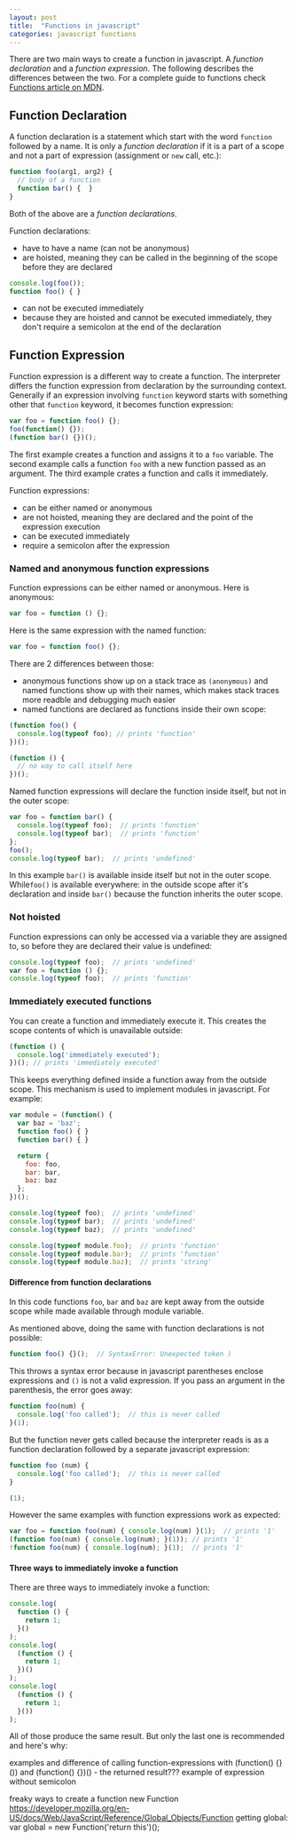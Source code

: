 ```yaml
---
layout: post
title:  "Functions in javascript"
categories: javascript functions
---
```

There are two main ways to create a function in javascript. A *function declaration* and a *function expression*. The following describes the differences between the two. For a complete guide to functions check [Functions article on MDN](https://developer.mozilla.org/en-US/docs/Web/JavaScript/Guide/Functions).

## Function Declaration

A function declaration is a statement which start with the word `function` followed by a name. It is only a *function declaration* if it is a part of a scope and not a part of expression (assignment or `new` call, etc.):

```javascript
function foo(arg1, arg2) {
  // body of a function
  function bar() {  }
}
```
Both of the above are a *function declarations*.

Function declarations:

 - have to have a name (can not be anonymous)
 - are hoisted, meaning they can be called in the beginning of the scope before they are declared

```javascript
console.log(foo());
function foo() { }
```

 - can not be executed immediately
 - because they are hoisted and cannot be executed immediately, they don't require a semicolon at the end of the declaration

## Function Expression

Function expression is a different way to create a function. The interpreter differs the function expression from declaration by the surrounding context. Generally if an expression involving `function` keyword starts with something other that `function` keyword, it becomes function expression:

```javascript
var foo = function foo() {};
foo(function() {});
(function bar() {})();
```

The first example creates a function and assigns it to a `foo` variable. The second example calls a function `foo` with a new function passed as an argument. The third example crates a function and calls it immediately.

Function expressions:

 - can be either named or anonymous
 - are not hoisted, meaning they are declared and the point of the expression execution
 - can be executed immediately
 - require a semicolon after the expression

### Named and anonymous function expressions

Function expressions can be either named or anonymous. Here is anonymous:

```javascript
var foo = function () {};
```

Here is the same expression with the named function:

```javascript
var foo = function foo() {};
```

There are 2 differences between those:

 - anonymous functions show up on a stack trace as `(anonymous)` and named functions show up with their names, which makes stack traces more readble and debugging much easier
 - named functions are declared as functions inside their own scope:

```javascript
(function foo() {
  console.log(typeof foo); // prints 'function'
})();

(function () {
  // no way to call itself here
})();
```

Named function expressions will declare the function inside itself, but not in the outer scope:

```javascript
var foo = function bar() {
  console.log(typeof foo);  // prints 'function'
  console.log(typeof bar);  // prints 'function'
};
foo();
console.log(typeof bar);  // prints 'undefined'
```

In this example `bar()` is available inside itself but not in the outer scope. While`foo()` is available everywhere: in the outside scope after it's declaration and inside `bar()` because the function inherits the outer scope.

### Not hoisted

Function expressions can only be accessed via a variable they are assigned to, so before they are declared their value is undefined:

```javascript
console.log(typeof foo);  // prints 'undefined'
var foo = function () {};
console.log(typeof foo);  // prints 'function'
```

### Immediately executed functions

You can create a function and immediately execute it. This creates the scope contents of which is unavailable outside:

```javascript
(function () {
  console.log('immediately executed');
})(); // prints 'immediately executed'
```

This keeps everything defined inside a function away from the outside scope. This mechanism is used to implement modules in javascript. For example:

```javascript
var module = (function() {
  var baz = 'baz';
  function foo() { }
  function bar() { }

  return {
    foo: foo,
    bar: bar,
    baz: baz
  };
})();

console.log(typeof foo);  // prints 'undefined'
console.log(typeof bar);  // prints 'undefined'
console.log(typeof baz);  // prints 'undefined'

console.log(typeof module.foo);  // prints 'function'
console.log(typeof module.bar);  // prints 'function'
console.log(typeof module.baz);  // prints 'string'
```

#### Difference from function declarations

In this code functions `foo`, `bar` and `baz` are kept away from the outside scope while made available through module variable.

As mentioned above, doing the same with function declarations is not possible:

```javascript
function foo() {}();  // SyntaxError: Unexpected token )
```

This throws a syntax error because in javascript parentheses enclose expressions and `()` is not a valid expression. If you pass an argument in the parenthesis, the error goes away:

```javascript
function foo(num) {
  console.log('foo called');  // this is never called
}(1);
```

But the function never gets called because the interpreter reads is as a function declaration followed by a separate javascript expression:

```javascript
function foo (num) {
  console.log('foo called');  // this is never called
}

(1);
```

However the same examples with function expressions work as expected:

```javascript
var foo = function foo(num) { console.log(num) }(1);  // prints '1'
(function foo(num) { console.log(num); }(1)); // prints '1'
!function foo(num) { console.log(num); }(1);  // prints '1'
```

#### Three ways to immediately invoke a function

There are three ways to immediately invoke a function:

```javascript
console.log(
  function () {
    return 1;
  }()
);
console.log(
  (function () {
    return 1;
  })()
);
console.log(
  (function () {
    return 1;
  }())
);
```

All of those produce the same result. But only the last one is recommended and here's why:





examples and difference of calling function-expressions with (function() {}()) and (function() {})() - the returned result???
example of expression without semicolon

freaky ways to create a function
new Function
https://developer.mozilla.org/en-US/docs/Web/JavaScript/Reference/Global_Objects/Function
getting global:
var global = new Function('return this')();
